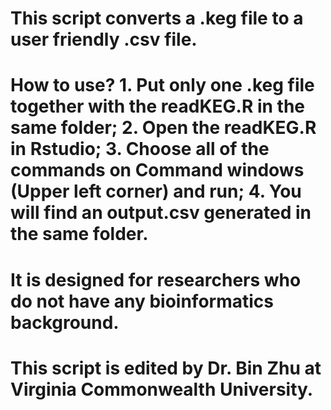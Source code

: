 # This script converts a .keg file to a user friendly .csv file. 
# How to use? 1. Put only one .keg file together with the readKEG.R in the same folder; 2. Open the readKEG.R in Rstudio; 3. Choose all of the commands on Command windows (Upper left corner) and run; 4. You will find an output.csv generated in the same folder.

# It is designed for researchers who do not have any bioinformatics background.

# This script is edited by Dr. Bin Zhu at Virginia Commonwealth University.
